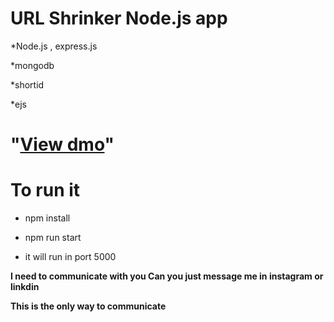 # URL Shrinker Node.js app

*Node.js , express.js

*mongodb

*shortid

*ejs

# "[View dmo](https://urls.adaptable.app)"

# To run it 

* npm install

* npm run start

* it will run in port 5000


**I need to communicate with you
Can you just message me in instagram or linkdin**

**This is the only way to communicate**


